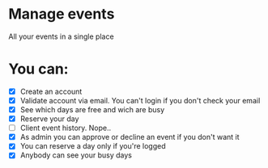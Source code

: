 # Manage events
All your events in a single place

# You can:
- [x] Create an account
- [x] Validate account via email. You can't login if you don't check your email
- [x] See which days are free and wich are busy
- [x] Reserve your day
- [ ] Client event history. Nope..
- [x] As admin you can approve or decline an event if you don't want it
- [x] You can reserve a day only if you're logged
- [x] Anybody can see your busy days
